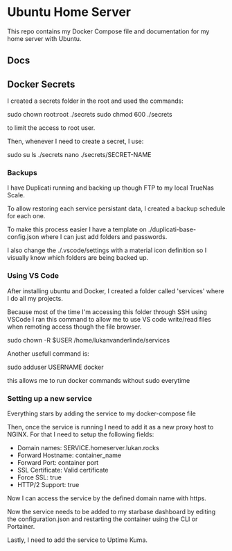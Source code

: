 # Ubuntu Home Server

This repo contains my Docker Compose file and documentation for my home server with Ubuntu.

## Docs

## Docker Secrets
I created a secrets folder in the root and used the commands:

sudo chown root:root ./secrets
sudo chmod 600 ./secrets

to limit the access to root user.

Then, whenever I need to create a secret, I use:

sudo su
ls ./secrets
nano ./secrets/SECRET-NAME

### Backups
I have Duplicati running and backing up though FTP to my local TrueNas Scale.

To allow restoring each service persistant data, I created a backup schedule for each one.

To make this process easier I have a template on ./duplicati-base-config.json where I can just add folders and passwords.

I also change the ./.vscode/settings with a material icon definition so I visually know which folders are being backed up.

### Using VS Code
After installing ubuntu and Docker, I created a folder called 'services' where I do all my projects.

Because most of the time I'm accessing this folder through SSH using VSCode I ran this command to allow me to use VS code write/read files when remoting access though the file browser.

sudo chown -R $USER /home/lukanvanderlinde/services

Another usefull command is:

sudo adduser USERNAME docker

this allows me to run docker commands without sudo everytime

### Setting up a new service
Everything stars by adding the service to my docker-compose file

Then, once the service is running I need to add it as a new proxy host to NGINX. For that I need to setup the following fields:
- Domain names: SERVICE.homeserver.lukan.rocks
- Forward Hostname: container_name
- Forward Port: container port
- SSL Certificate: Valid certificate
- Force SSL: true
- HTTP/2 Support: true

Now I can access the service by the defined domain name with https.

Now the service needs to be added to my starbase dashboard by editing the configuration.json and restarting the container using the CLI or Portainer.

Lastly, I need to add the service to Uptime Kuma.